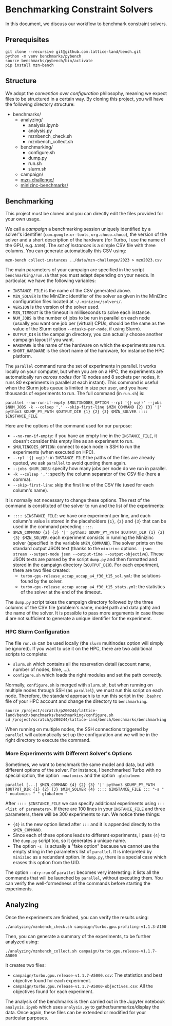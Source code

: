 # Benchmarking Constraint Solvers

In this document, we discuss our workflow to benchmark constraint solvers.

## Prerequisites

```
git clone --recursive git@github.com:lattice-land/bench.git
python -m venv benchmarks/pybench
source benchmarks/pybench/bin/activate
pip install mzn-bench
```

## Structure

We adopt the _convention over configuration_ philosophy, meaning we expect files to be structured in a certain way.
By cloning this project, you will have the following directory structure:

* benchmarks/
  - analyzing/
    - analysis.ipynb
    - analysis.py
    - mznbench_check.sh
    - mznbench_collect.sh
  - benchmarking/
    - configure.sh
    - dump.py
    - run.sh
    - slurm.sh
  - campaign/
  - [mzn-challenge/](https://github.com/MiniZinc/mzn-challenge/)
  - [minizinc-benchmarks/](https://github.com/MiniZinc/minizinc-benchmarks/)

## Benchmarking

This project must be cloned and you can directly edit the files provided for your own usage.

We call a _campaign_ a benchmarking session uniquely identified by a solver's identifier (`com.google.or-tools`, `org.choco.choco`), the version of the solver and a short description of the hardware (for Turbo, I use the name of the GPU, e.g. `A100`).
The _set of instances_ is a simple CSV file with three columns.
You can generate automatically this CSV using:

```
mzn-bench collect-instances ../data/mzn-challenge/2023 > mzn2023.csv
```

The main parameters of your campaign are specified in the script `benchmarking/run.sh` that you must adapt depending on your needs.
In particular, we have the following variables:

* `INSTANCE_FILE` is the name of the CSV generated above.
* `MZN_SOLVER` is the MiniZinc identifier of the solver as given in the MiniZinc configuration files located at `~/.minizinc/solvers/`.
* `VERSION` is the version of the solver used.
* `MZN_TIMEOUT` is the timeout in milliseconds to solve each instance.
* `NUM_JOBS` is the number of jobs to be run in parallel on each node (usually you want one job per (virtual) CPUs, should be the same as the value of the Slurm option `--ntasks-per-node`, if using Slurm).
* `OUTPUT_DIR` is the campaign directory, you can actually choose another campaign layout if you want.
* `HARDWARE` is the name of the hardware on which the experiments are run.
* `SHORT_HARDWARE` is the short name of the hardware, for instance the HPC platform.

The `parallel` command runs the set of experiments in parallel.
It works locally on your computer, but when you are on a HPC, the experiments are automatically run _across nodes_ (for 10 nodes and 8 sockets per nodes, it runs 80 experiments in parallel at each instant).
This command is useful when the Slurm jobs queue is limited in size per user, and you have thousands of experiments to run.
The full command (in `run.sh`) is:
```
parallel --no-run-if-empty $MULTINODES_OPTION --rpl '{} uq()' --jobs $NUM_JOBS -k --colsep ',' --skip-first-line $MZN_COMMAND {2} {3} '|' python3 $DUMP_PY_PATH $OUTPUT_DIR {1} {2} {3} $MZN_SOLVER :::: $INSTANCE_FILE
```
Here are the options of the command used for our purpose:

* `--no-run-if-empty`: if you have an empty line in the `INSTANCE_FILE`, it doesn't consider this empty line as an experiment to run.
* `$MULTINODES_OPTION`: connect to each node in SSH to run the experiments (when executed on HPC).
* `--rpl '{} uq()'`: in `INSTANCE_FILE` the paths of the files are already quoted, we ask `parallel` to avoid quoting them again.
* `--jobs $NUM_JOBS`: specify how many jobs per node do we run in parallel.
* `-k --colsep ','`: specify the column separator of the CSV file (here a comma).
* `--skip-first-line`: skip the first line of the CSV file (used for each column's name).

It is normally not necessary to change these options.
The rest of the command is constituted of the solver to run and the list of the experiments:

* `:::: $INSTANCE_FILE`: we have one experiment per line, and each column's value is stored in the placeholders `{1}`, `{2}` and `{3}` that can be used in the command preceding `::::`.
* `$MZN_COMMAND {2} {3} '|' python3 $DUMP_PY_PATH $OUTPUT_DIR {1} {2} {3} $MZN_SOLVER`: each experiment consists in running the Minizinc solver (specified in the variable `$MZN_COMMAND`). The solver prints on the standard output JSON text (thanks to the `minizinc` options `--json-stream --output-mode json --output-time --output-objective`). These JSON texts are parsed by the script `dump.py` and then formatted and stored in the campaign directory (`$OUTPUT_DIR`). For each experiment, there are two files created:
  - `turbo-gpu-release_accap_accap_a4_f30_t15_sol.yml`: the solutions found by the solver.
  - `turbo-gpu-release_accap_accap_a4_f30_t15_stats.yml`: the statistics of the solver at the end of the timeout.

The `dump.py` script takes the campaign directory followed by the three columns of the CSV file (problem's name, model path and data path) and the name of the solver.
It is possible to pass more arguments in case these 4 are not sufficient to generate a unique identifier for the experiment.

### HPC Slurm Configuration

The file `run.sh` can be used locally (the `slurm` multinodes option will simply be ignored).
If you want to use it on the HPC, there are two additional scripts to complete:

* `slurm.sh` which contains all the reservation detail (account name, number of nodes, time, ...).
* `configure.sh` which loads the right modules and set the path correctly.

Normally, `configure.sh` is merged with `slurm.sh`, but when running on multiple nodes through SSH (as `parallel`), we must run this script on each node.
Therefore, the standard approach is to run this script in the `.bashrc` file of your HPC account and change the directory to `benchmarking`.

```
source /project/scratch/p200244/lattice-land/bench/benchmarks/benchmarking/configure.sh
cd /project/scratch/p200244/lattice-land/bench/benchmarks/benchmarking
```

When running on multiple nodes, the SSH connections triggered by `parallel` will automatically set up the configuration and we will be in the right directory to execute the command.

### More Experiments with Different Solver's Options

Sometimes, we want to benchmark the same model and data, but with different options of the solver.
For instance, I benchmarked Turbo with no special option, the option `-noatomics` and the option `-globalmem`:

```
parallel [...] $MZN_COMMAND {4} {2} {3} '|' python3 $DUMP_PY_PATH $OUTPUT_DIR {1} {2} {3} $MZN_SOLVER {4} :::: $INSTANCE_FILE ::: "-s " "-noatomics " "-globalmem "
```

After `:::: $INSTANCE_FILE` we can specify additional experiments using `::: <list of parameters>`.
If there are 100 lines in your `INSTANCE_FILE` and three parameters, there will be 300 experiments to run.
We notice three things:
* `{4}` is the new option listed after `:::` and it is appended directly to the `$MZN_COMMAND`.
* Since each of these options leads to different experiments, I pass `{4}` to the `dump.py` script too, so it generates a unique name.
* The option `-s ` is actually a "fake option" because we cannot use the empty string in the parameters list of `parallel`. It is interpreted by `minizinc` as a redundant option. In `dump.py`, there is a special case which erases this option from the UID.

The option `--dry-run` of `parallel` becomes very interesting: it lists all the commands that will be launched by `parallel`, without executing them.
You can verify the well-formedness of the commands before starting the experiments.

## Analyzing

Once the experiments are finished, you can verify the results using:

```
./analyzing/mznbench_check.sh campaign/turbo.gpu.profiling-v1.1.3-A100
```

Then, you can generate a summary of the experiments, to be further analyzed using:

```
./analyzing/mznbench_collect.sh campaign/turbo.gpu.release-v1.1.7-A5000
```

It creates two files:
* `campaign/turbo.gpu.release-v1.1.7-A5000.csv`: The statistics and best objective found for each experiment.
* `campaign/turbo.gpu.release-v1.1.7-A5000-objectives.csv`: All the objectives found for each experiment.

The analysis of the benchmarks is then carried out in the Jupyter notebook `analysis.ipynb` which uses `analysis.py` to gather/summarize/display the data.
Once again, these files can be extended or modified for your particular purposes.

